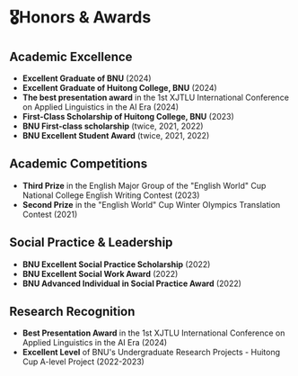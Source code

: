 # 🎖Honors & Awards

## Academic Excellence
- **Excellent Graduate of BNU** (2024)
- **Excellent Graduate of Huitong College, BNU** (2024)
- **The best presentation award** in the 1st XJTLU International Conference on Applied Linguistics in the AI Era (2024)
- **First-Class Scholarship of Huitong College, BNU** (2023)
- **BNU First-class scholarship** (twice, 2021, 2022)
- **BNU Excellent Student Award** (twice, 2021, 2022)

## Academic Competitions
- **Third Prize** in the English Major Group of the "English World" Cup National College English Writing Contest (2023)
- **Second Prize** in the "English World" Cup Winter Olympics Translation Contest (2021)

## Social Practice & Leadership
- **BNU Excellent Social Practice Scholarship** (2022)
- **BNU Excellent Social Work Award** (2022)
- **BNU Advanced Individual in Social Practice Award** (2022)

## Research Recognition
- **Best Presentation Award** in the 1st XJTLU International Conference on Applied Linguistics in the AI Era (2024)
- **Excellent Level** of BNU's Undergraduate Research Projects - Huitong Cup A-level Project (2022-2023) 